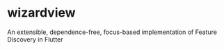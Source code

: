 # wizardview
An extensible, dependence-free, focus-based implementation of Feature Discovery in Flutter
